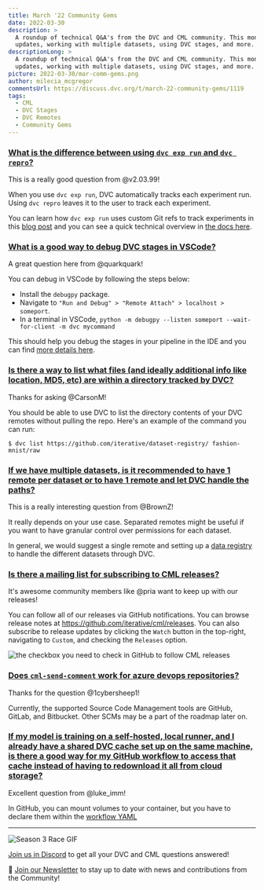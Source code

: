 ```yaml
---
title: March '22 Community Gems
date: 2022-03-30
description: >
  A roundup of technical Q&A's from the DVC and CML community. This month: CML
  updates, working with multiple datasets, using DVC stages, and more.
descriptionLong: >
  A roundup of technical Q&A's from the DVC and CML community. This month: CML
  updates, working with multiple datasets, using DVC stages, and more.
picture: 2022-03-30/mar-comm-gems.png
author: milecia_mcgregor
commentsUrl: https://discuss.dvc.org/t/march-22-community-gems/1119
tags:
  - CML
  - DVC Stages
  - DVC Remotes
  - Community Gems
---
```


### [What is the difference between using `dvc exp run` and `dvc repro`?](https://discord.com/channels/485586884165107732/485596304961962003/939070512322195456)

This is a really good question from @v2.03.99!

When you use `dvc exp run`, DVC automatically tracks each experiment run. Using
`dvc repro` leaves it to the user to track each experiment.

You can learn how `dvc exp run` uses custom Git refs to track experiments in
this [blog post](https://dvc.org/blog/experiment-refs) and you can see a quick
technical overview in
[the docs here](https://dvc.org/doc/user-guide/experiment-management/experiments-overview).

### [What is a good way to debug DVC stages in VSCode?](https://discord.com/channels/485586884165107732/485596304961962003/939269709780643861)

A great question here from @quarkquark!

You can debug in VSCode by following the steps below:

- Install the `debugpy` package.
- Navigate to `"Run and Debug" > "Remote Attach" > localhost > someport`.
- In a terminal in VSCode,
  `python -m debugpy --listen someport --wait-for-client -m dvc mycommand`

This should help you debug the stages in your pipeline in the IDE and you can
find
[more details here](https://github.com/iterative/dvc/wiki/Debugging-DVC-interactively).

### [Is there a way to list what files (and ideally additional info like location, MD5, etc) are within a directory tracked by DVC?](https://discord.com/channels/485586884165107732/485596304961962003/940318136568258650)

Thanks for asking @CarsonM!

You should be able to use DVC to list the directory contents of your DVC remotes
without pulling the repo. Here's an example of the command you can run:

```dvc
$ dvc list https://github.com/iterative/dataset-registry/ fashion-mnist/raw
```

### [If we have multiple datasets, is it recommended to have 1 remote per dataset or to have 1 remote and let DVC handle the paths?](https://discord.com/channels/485586884165107732/485596304961962003/943213340195434546)

This is a really interesting question from @BrownZ!

It really depends on your use case. Separated remotes might be useful if you
want to have granular control over permissions for each dataset.

In general, we would suggest a single remote and setting up a
[data registry](https://dvc.org/doc/use-cases/data-registries) to handle the
different datasets through DVC.

### [Is there a mailing list for subscribing to CML releases?](https://discord.com/channels/485586884165107732/728693131557732403/939215540591927337)

It's awesome community members like @pria want to keep up with our releases!

You can follow all of our releases via GitHub notifications. You can browse
release notes at <https://github.com/iterative/cml/releases>. You can also
subscribe to release updates by clicking the `Watch` button in the top-right,
navigating to `Custom`, and checking the `Releases` option.

![the checkbox you need to check in GitHub to follow CML releases](../uploads/images/2022-03-30/cml-release-follow.png)

### [Does `cml-send-comment` work for azure devops repositories?](https://discord.com/channels/485586884165107732/728693131557732403/947986936994353293)

Thanks for the question @1cybersheep1!

Currently, the supported Source Code Management tools are GitHub, GitLab, and
Bitbucket. Other SCMs may be a part of the roadmap later on.

### [If my model is training on a self-hosted, local runner, and I already have a shared DVC cache set up on the same machine, is there a good way for my GitHub workflow to access that cache instead of having to redownload it all from cloud storage?](https://discord.com/channels/485586884165107732/728693131557732403/951240652035883008)

Excellent question from @luke_imm!

In GitHub, you can mount volumes to your container, but you have to declare them
within the
[workflow YAML](https://docs.github.com/en/actions/using-workflows/workflow-syntax-for-github-actions#example-running-a-job-within-a-container)

---

![Season 3 Race GIF](https://media.giphy.com/media/3o6Mbnll2gudglC3HG/giphy.gif)

[Join us in Discord](https://discord.com/invite/dvwXA2N) to get all your DVC and
CML questions answered!

📰 [Join our Newsletter](https://share.hsforms.com/1KRL5_dTbQMKfV7nDD6V-8g4sbyq)
to stay up to date with news and contributions from the Community!
